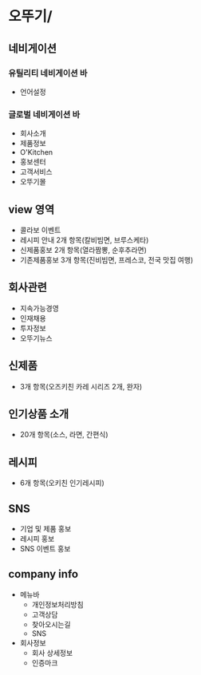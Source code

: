 # 오뚜기/

## 네비게이션

### 유틸리티 네비게이션 바

- 언어설정

### 글로벌 네비게이션 바

 - 회사소개
 - 제품정보
 - O'Kitchen
 - 홍보센터
 - 고객서비스
 - 오뚜기몰

## view 영역

- 콜라보 이벤트
- 레시피 안내 2개 항목(칼비빔면, 브루스케타)
- 신제품홍보 2개 항목(열라짬뽕, 순후추라면)
- 기존제품홍보 3개 항목(진비빔면, 프레스코, 전국 맛집 여행)

## 회사관련

- 지속가능경영
- 인재채용
- 투자정보
- 오뚜기뉴스

## 신제품

- 3개 항목(오즈키친 카레 시리즈 2개, 완자)

## 인기상품 소개

- 20개 항목(소스, 라면, 간편식)

## 레시피

- 6개 항목(오키친 인기레시피)

## SNS

- 기업 및 제품 홍보
- 레시피 홍보
- SNS 이벤트 홍보

## company info

- 메뉴바
  - 개인정보처리방침
  - 고객상담
  - 찾아오시는길
  - SNS
- 회사정보
  - 회사 상세정보
  - 인증마크

